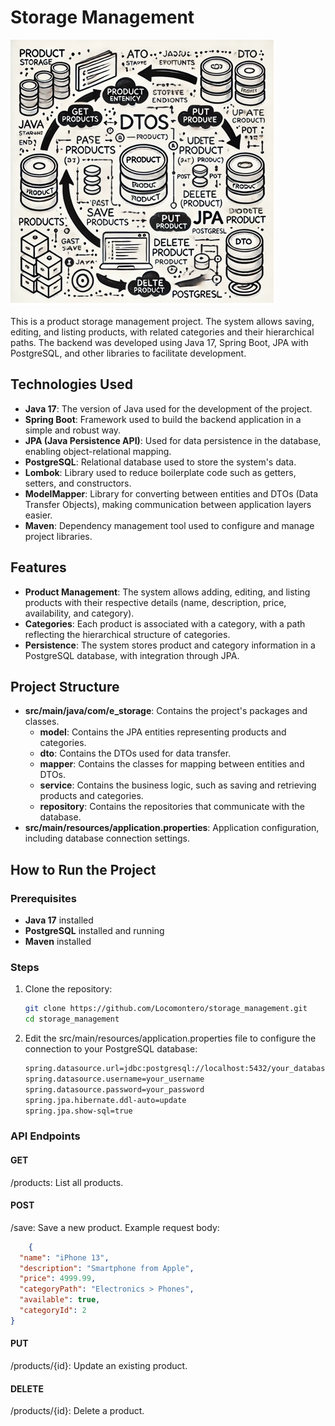 # Storage Management
![Minha Imagem](image/store_management_image.png)

This is a product storage management project. The system allows saving, editing, and listing products, with related categories and their hierarchical paths. The backend was developed using Java 17, Spring Boot, JPA with PostgreSQL, and other libraries to facilitate development.

## Technologies Used

- **Java 17**: The version of Java used for the development of the project.
- **Spring Boot**: Framework used to build the backend application in a simple and robust way.
- **JPA (Java Persistence API)**: Used for data persistence in the database, enabling object-relational mapping.
- **PostgreSQL**: Relational database used to store the system's data.
- **Lombok**: Library used to reduce boilerplate code such as getters, setters, and constructors.
- **ModelMapper**: Library for converting between entities and DTOs (Data Transfer Objects), making communication between application layers easier.
- **Maven**: Dependency management tool used to configure and manage project libraries.

## Features

- **Product Management**: The system allows adding, editing, and listing products with their respective details (name, description, price, availability, and category).
- **Categories**: Each product is associated with a category, with a path reflecting the hierarchical structure of categories.
- **Persistence**: The system stores product and category information in a PostgreSQL database, with integration through JPA.

## Project Structure

- **src/main/java/com/e_storage**: Contains the project's packages and classes.
    - **model**: Contains the JPA entities representing products and categories.
    - **dto**: Contains the DTOs used for data transfer.
    - **mapper**: Contains the classes for mapping between entities and DTOs.
    - **service**: Contains the business logic, such as saving and retrieving products and categories.
    - **repository**: Contains the repositories that communicate with the database.
- **src/main/resources/application.properties**: Application configuration, including database connection settings.

## How to Run the Project

### Prerequisites

- **Java 17** installed
- **PostgreSQL** installed and running
- **Maven** installed

### Steps

1. Clone the repository:

   ```bash
   git clone https://github.com/Locomontero/storage_management.git
   cd storage_management

2. Edit the src/main/resources/application.properties file to configure the connection to your PostgreSQL database:
    ```bash
   spring.datasource.url=jdbc:postgresql://localhost:5432/your_database
   spring.datasource.username=your_username
   spring.datasource.password=your_password
   spring.jpa.hibernate.ddl-auto=update
   spring.jpa.show-sql=true

### API Endpoints
#### GET
/products: List all products.
#### POST
/save: Save a new product. Example request body:
```json
    {
  "name": "iPhone 13",
  "description": "Smartphone from Apple",
  "price": 4999.99,
  "categoryPath": "Electronics > Phones",
  "available": true,
  "categoryId": 2
}
```
#### PUT 
/products/{id}: Update an existing product.
#### DELETE
/products/{id}: Delete a product.